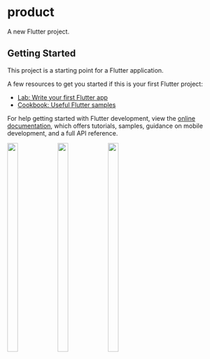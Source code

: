 # product

A new Flutter project.

## Getting Started

This project is a starting point for a Flutter application.

A few resources to get you started if this is your first Flutter project:

- [Lab: Write your first Flutter app](https://docs.flutter.dev/get-started/codelab)
- [Cookbook: Useful Flutter samples](https://docs.flutter.dev/cookbook)

For help getting started with Flutter development, view the
[online documentation](https://docs.flutter.dev/), which offers tutorials,
samples, guidance on mobile development, and a full API reference.
<p>
 <img src = "https://user-images.githubusercontent.com/115798958/226085539-437f1725-3c33-4df7-8107-35af2e640371.png"width=22% height=35%>
 <img src = "https://user-images.githubusercontent.com/115798958/226085550-e4f30ab2-9b6a-4490-946a-de397b4bb423.png"width=22% height=35%>
 <img src = "https://user-images.githubusercontent.com/115798958/226085558-9bc430cd-62f0-4697-8b5e-0384ddf512e9.png"width=22% height=35%>
</p>
